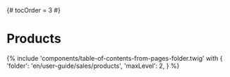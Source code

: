 {# tocOrder = 3 #}

# Products

{% include 'components/table-of-contents-from-pages-folder.twig' with {
  'folder': 'en/user-guide/sales/products',
  'maxLevel': 2,
} %}
